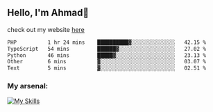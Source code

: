 
## Hello, I'm Ahmad👋

check out my website [here](https://ahmadalwi.com/)

<!--START_SECTION:waka-->

```txt
PHP          1 hr 24 mins    ██████████▓░░░░░░░░░░░░░░   42.15 %
TypeScript   54 mins         ██████▓░░░░░░░░░░░░░░░░░░   27.02 %
Python       46 mins         █████▓░░░░░░░░░░░░░░░░░░░   23.13 %
Other        6 mins          ▓░░░░░░░░░░░░░░░░░░░░░░░░   03.07 %
Text         5 mins          ▓░░░░░░░░░░░░░░░░░░░░░░░░   02.51 %
```

<!--END_SECTION:waka-->

### My arsenal:

[![My Skills](https://skillicons.dev/icons?i=js,ts,py,go,react,nextjs,svelte,nodejs,django,tailwind,html,css,sass,firebase,mongodb,postgres,mysql,redis,git,github,docker,vscode,figma,godot)](https://skillicons.dev)
